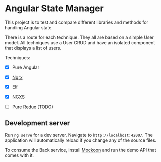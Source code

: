 # Angular State Manager

This project is to test and compare different libraries and methods for handling Angular state.

There is a route for each technique. They all are based on a simple User model. All techniques use a User CRUD and have an isolated component that displays a list of users.

Techniques:

- [x] Pure Angular
- [x] [Ngrx](https://ngrx.io)
- [x] [Elf](https://ngneat.github.io/elf)
- [x] [NGXS](https://www.ngxs.io)
- [ ] Pure Redux (TODO)


## Development server

Run `ng serve` for a dev server. Navigate to `http://localhost:4200/`. The application will automatically reload if you change any of the source files.

To consume the Back service, install [Mockoon](https://mockoon.com/) and run the demo API that comes with it.